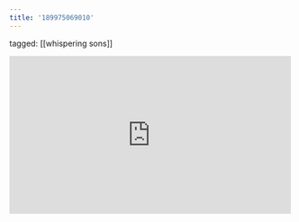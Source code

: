 ```yaml
---
title: '189975069010'
---
```

tagged: [[whispering sons]]
<iframe allow="accelerometer; autoplay; clipboard-write; encrypted-media; gyroscope; picture-in-picture" allowfullscreen="" frameborder="0" height="281" id="youtube_iframe" src="https://www.youtube.com/embed/TqVElPH7EvM?feature=oembed&amp;enablejsapi=1&amp;origin=https://safe.txmblr.com&amp;wmode=opaque" width="500"></iframe>